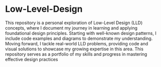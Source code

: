 # Low-Level-Design
This repository is a personal exploration of Low-Level Design (LLD) concepts, where I document my journey in learning and applying foundational design principles. Starting with well-known design patterns, I include code examples and diagrams to demonstrate my understanding. Moving forward, I tackle real-world LLD problems, providing code and visual solutions to showcase my growing expertise in this area. This repository serves as a portfolio of my skills and progress in mastering effective design practices

